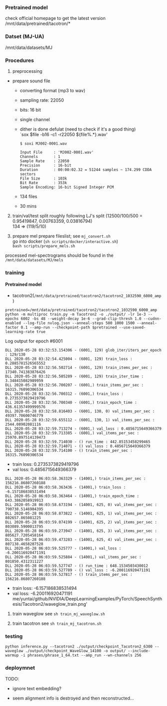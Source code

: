 ### Pretrained model
check official homepage to get the latest version
/mnt/data/pretrained/tacotron/*

### Datset (MJ-UA)
/mnt/data/datasets/MJ

### Procedures
1. preprocessing
  * prepare sound file
    - converting format (mp3 to wav)
    - sampling rate: 22050
    - bits: 16 bit
    - single channel
    - dither is done defulat (need to check if it's a good thing)  
      `sox $file -b16 -c1 -r22050 ${file%.*}.wav'

      ```
      $ soxi MJ002-0001.wav

      Input File     : 'MJ002-0001.wav'
      Channels       : 1
      Sample Rate    : 22050
      Precision      : 16-bit
      Duration       : 00:00:02.32 = 51244 samples ~ 174.299 CDDA sectors
      File Size      : 103k
      Bit Rate       : 353k
      Sample Encoding: 16-bit Signed Integer PCM
      ```
    - 134 files
    - 30 mins

2. train/val/test split
roughly following LJ's split (12500/100/500 = 0.95419847, 0.00763359, 0.03816794)  
134 => (119/5/10)

3. prepare mel
prepare fileslist; see `mj_convert.sh`  
go into docker (`sh scripts/docker/interactive.sh`)  
`bash scripts/prepare_mels.sh`

processed mel-spectrograms should be found in the `/mnt/data/datasets/MJ/mels`

### training
#### Pretrained model 
- tacotron2(`/mnt/data/pretrained/tacotron2/tacotron2_1032590_6000_amp`)

```
pretrained=/mnt/data/pretrained/tacotron2/tacotron2_1032590_6000_amp
python -m multiproc train.py -m Tacotron2 -o ./output/ -lr 1e-3 --epochs 6002 -bs 48 --weight-decay 1e-6 --grad-clip-thresh 1.0 --cudnn-enabled --log-file nvlog.json --anneal-steps 500 1000 1500 --anneal-factor 0.1 --amp-run --checkpoint-path $pretrained --use-saved-learning-rate true
```

Log output for epoch #6001
```
DLL 2020-05-28 03:32:53.154306 - (6001, 129) glob_iter/iters_per_epoch : 129/130
DLL 2020-05-28 03:32:54.425004 - (6001, 129) train_loss : 0.2885781526565552
DLL 2020-05-28 03:32:56.502714 - (6001, 129) train_items_per_sec : 17340.741383876426
DLL 2020-05-28 03:32:56.505289 - (6001, 129) train_iter_time : 3.348415082989959
DLL 2020-05-28 03:32:56.700207 - (6001,) train_items_per_sec : 16315.76090306534
DLL 2020-05-28 03:32:56.700312 - (6001,) train_loss : 0.2735373829419796
DLL 2020-05-28 03:32:56.700340 - (6001,) train_epoch_time : 436.61357499999576
DLL 2020-05-28 03:32:58.816403 - (6001, 130, 0) val_items_per_sec : 49397.70600746779
DLL 2020-05-28 03:32:59.655112 - (6001, 130, 1) val_items_per_sec : 2544.08902081116
DLL 2020-05-28 03:32:59.713274 - (6001,) val_loss : 0.4856715649366379
DLL 2020-05-28 03:32:59.713385 - (6001,) val_items_per_sec : 25970.897514139473
DLL 2020-05-28 03:32:59.714030 - () run_time : 442.85153458299465
DLL 2020-05-28 03:32:59.714071 - () val_loss : 0.4856715649366379
DLL 2020-05-28 03:32:59.714100 - () train_items_per_sec : 16315.76090306534
```

- train loss: 0.2735373829419796
- val loss: 0.4856715649366379

```
DLL 2020-05-28 06:03:58.363329 - (14001,) train_items_per_sec : 156216.86807260188 
DLL 2020-05-28 06:03:58.363436 - (14001,) train_loss : -6.157186838531494 
DLL 2020-05-28 06:03:58.363464 - (14001,) train_epoch_time : 643.3862058919913 
DLL 2020-05-28 06:03:58.673194 - (14001, 625, 0) val_items_per_sec : 790738.5146984395 
DLL 2020-05-28 06:03:58.873822 - (14001, 625, 1) val_items_per_sec : 802657.865081225 
DLL 2020-05-28 06:03:59.074199 - (14001, 625, 2) val_items_per_sec : 803089.5900013795 
DLL 2020-05-28 06:03:59.273947 - (14001, 625, 3) val_items_per_sec : 805627.7205458164 
DLL 2020-05-28 06:03:59.473283 - (14001, 625, 4) val_items_per_sec : 807138.4658287528 
DLL 2020-05-28 06:03:59.525777 - (14001,) val_loss : -6.200116920471191 
DLL 2020-05-28 06:03:59.525884 - (14001,) val_items_per_sec : 801850.4312311227 
DLL 2020-05-28 06:03:59.527747 - () run_time : 648.1534503430012 
DLL 2020-05-28 06:03:59.527789 - () val_loss : -6.200116920471191 
DLL 2020-05-28 06:03:59.527817 - () train_items_per_sec : 156216.86807260188 
```
- train loss: -6.157186838531494
- val loss: -6.200116920471191
me/yuntai/github/NVIDIA/DeepLearningExamples/PyTorch/SpeechSynthesis/Tacotron2/waveglow_train.png' 

1. train waveglow
see `sh train_mj_waveglow.sh`

2. train tacotron
see `sh train_mj_tacotron.sh`

### testing
`python inference.py --tacotron2 ./output/checkpoint_Tacotron2_6300 --waveglow ./output/checkpoint_WaveGlow_14100 -o output/ --include-warmup -i phrases/phrase_1_64.txt --amp_run --wn-channels 256`

### deploymnet


TODO:
- ignore text embedding?


- seem alignment info is destroyed and then reconstructed...
